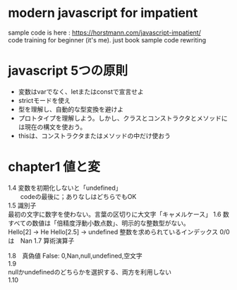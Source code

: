 # modern javascript for impatient
sample code is here : https://horstmann.com/javascript-impatient/  
code training for beginner (it's me). just book sample code rewriting  


# javascript 5つの原則
- 変数はvarでなく、letまたはconstで宣言せよ
- strictモードを使え
- 型を理解し、自動的な型変換を避けよ
- プロトタイプを理解しよう。しかし、クラスとコンストラクタとメソッドには現在の構文を使おう。
- thisは、コンストラクタまたはメソッドの中だけ使おう

# chapter1 値と変
1.4 変数を初期化しないと「undefined」  
  　　codeの最後に；ありなしはどちらでもOK  
1.5 識別子  
  最初の文字に数字を使わない。言葉の区切りに大文字「キャメルケース」
1.6 数  
  すべての数値は「倍精度浮動小数点数」、明示的な整数型がない。  
  Hello[2] -> He
  Hello[2.5] -> undefined  整数を求められているインデックス
   0/0 は　Nan
1.7 算術演算子

1.8　真偽値
False: 0,Nan,null,undefined,空文字  
1.9  
nullかundefinedのどちらかを選択する、両方を利用しない  
1.10 

  

  
  
